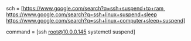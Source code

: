 sch = [https://www.google.com/search?q=ssh+suspend+to+ram, https://www.google.com/search?q=ssh+linux+suspend+sleep https://www.google.com/search?q=ssh+linux+computer+sleep+suspend]

command = [ssh root@10.0.0.145 systemctl suspend]
